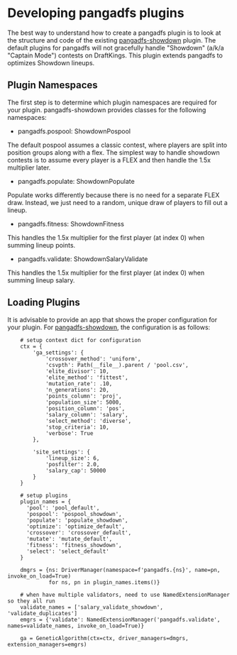 # Developing pangadfs plugins

The best way to understand how to create a pangadfs plugin is to look at the structure and code of the existing [pangadfs-showdown](https://github.com/sansbacon/pangadfs-showdown) plugin. The default plugins for pangadfs will not gracefully handle "Showdown" (a/k/a "Captain Mode") contests on DraftKings. This plugin extends pangadfs to optimizes Showdown lineups.

## Plugin Namespaces

The first step is to determine which plugin namespaces are required for your plugin. pangadfs-showdown provides classes for the following namespaces:

* pangadfs.pospool: ShowdownPospool

The default pospool assumes a classic contest, where players are split into position groups along with a flex. The simplest way to handle showdown contests is to assume every player is a FLEX and then handle the 1.5x multiplier later.

* pangadfs.populate: ShowdownPopulate

Populate works differently because there is no need for a separate FLEX draw. Instead, we just need to a random, unique draw of players to fill out a lineup.

* pangadfs.fitness: ShowdownFitness

This handles the 1.5x multiplier for the first player (at index 0) when summing lineup points.

* pangadfs.validate: ShowdownSalaryValidate

This handles the 1.5x multiplier for the first player (at index 0) when summing lineup salary.

## Loading Plugins

It is advisable to provide an app that shows the proper configuration for your plugin. For [pangadfs-showdown](https://github.com/sansbacon/pangadfs-showdown), the configuration is as follows:

```
    # setup context dict for configuration
	ctx = {
		'ga_settings': {
			'crossover_method': 'uniform',
			'csvpth': Path(__file__).parent / 'pool.csv',
			'elite_divisor': 10,
			'elite_method': 'fittest',
			'mutation_rate': .10,
			'n_generations': 20,
			'points_column': 'proj',
			'population_size': 5000,
			'position_column': 'pos',
			'salary_column': 'salary',
			'select_method': 'diverse',
			'stop_criteria': 10,
			'verbose': True
		},

		'site_settings': {
			'lineup_size': 6,
			'posfilter': 2.0,
			'salary_cap': 50000
		}
	}

	# setup plugins
	plugin_names = {
  	  'pool': 'pool_default',
	  'pospool': 'pospool_showdown',
	  'populate': 'populate_showdown',
	  'optimize': 'optimize_default',
      'crossover': 'crossover_default',
	  'mutate': 'mutate_default',
	  'fitness': 'fitness_showdown',
	  'select': 'select_default'
	}

	dmgrs = {ns: DriverManager(namespace=f'pangadfs.{ns}', name=pn, invoke_on_load=True)
	         for ns, pn in plugin_names.items()}

	# when have multiple validators, need to use NamedExtensionManager so they all run
    validate_names = ['salary_validate_showdown', 'validate_duplicates']
	emgrs = {'validate': NamedExtensionManager('pangadfs.validate', names=validate_names, invoke_on_load=True)}

    ga = GeneticAlgorithm(ctx=ctx, driver_managers=dmgrs, extension_managers=emgrs)
```